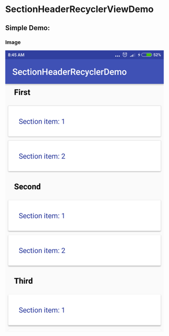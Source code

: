 # SectionHeaderRecyclerViewDemo

## Simple Demo:
### Image


<img src = "https://github.com/SatanPandeya/SectionHeaderRecyclerViewDemo/blob/master/Screenshot_2017-05-27-08-45-57-057_com.sectionheaderrecyclerdemo.png" />

